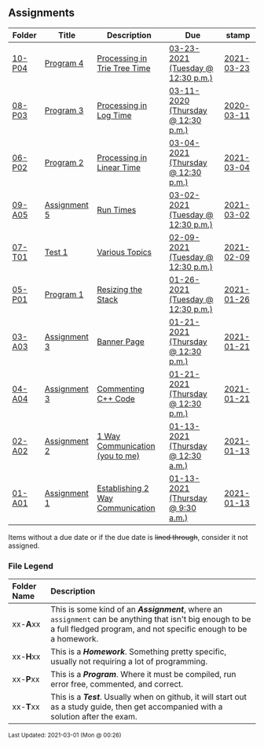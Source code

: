 ## Assignments

| Folder | Title | Description | Due | stamp |
|-----|-----|-----|-----|-----|
| <a href="https://github.com/rugbyprof/3013-Algorithms/tree/master/Assignments/10-P04">10-P04</a> | <a href="https://github.com/rugbyprof/3013-Algorithms/tree/master/Assignments/10-P04"> Program 4 </a> | <a href="https://github.com/rugbyprof/3013-Algorithms/tree/master/Assignments/10-P04"> Processing in Trie Tree Time</a> | <a href="https://github.com/rugbyprof/3013-Algorithms/tree/master/Assignments/10-P04"> 03-23-2021 (Tuesday @ 12:30 p.m.)</a> | <a href="https://github.com/rugbyprof/3013-Algorithms/tree/master/Assignments/10-P04">2021-03-23</a> |
| <a href="https://github.com/rugbyprof/3013-Algorithms/tree/master/Assignments/08-P03">08-P03</a> | <a href="https://github.com/rugbyprof/3013-Algorithms/tree/master/Assignments/08-P03"> Program 3 </a> | <a href="https://github.com/rugbyprof/3013-Algorithms/tree/master/Assignments/08-P03"> Processing in Log Time</a> | <a href="https://github.com/rugbyprof/3013-Algorithms/tree/master/Assignments/08-P03"> 03-11-2020 (Thursday @ 12:30 p.m.)</a> | <a href="https://github.com/rugbyprof/3013-Algorithms/tree/master/Assignments/08-P03">2020-03-11</a> |
| <a href="https://github.com/rugbyprof/3013-Algorithms/tree/master/Assignments/06-P02">06-P02</a> | <a href="https://github.com/rugbyprof/3013-Algorithms/tree/master/Assignments/06-P02"> Program 2 </a> | <a href="https://github.com/rugbyprof/3013-Algorithms/tree/master/Assignments/06-P02"> Processing in Linear Time</a> | <a href="https://github.com/rugbyprof/3013-Algorithms/tree/master/Assignments/06-P02"> 03-04-2021 (Thursday @ 12:30 p.m.)</a> | <a href="https://github.com/rugbyprof/3013-Algorithms/tree/master/Assignments/06-P02">2021-03-04</a> |
| <a href="https://github.com/rugbyprof/3013-Algorithms/tree/master/Assignments/09-A05">09-A05</a> | <a href="https://github.com/rugbyprof/3013-Algorithms/tree/master/Assignments/09-A05"> Assignment 5 </a> | <a href="https://github.com/rugbyprof/3013-Algorithms/tree/master/Assignments/09-A05"> Run Times</a> | <a href="https://github.com/rugbyprof/3013-Algorithms/tree/master/Assignments/09-A05"> 03-02-2021 (Tuesday @ 12:30 p.m.)</a> | <a href="https://github.com/rugbyprof/3013-Algorithms/tree/master/Assignments/09-A05">2021-03-02</a> |
| <a href="https://github.com/rugbyprof/3013-Algorithms/tree/master/Assignments/07-T01">07-T01</a> | <a href="https://github.com/rugbyprof/3013-Algorithms/tree/master/Assignments/07-T01"> Test 1 </a> | <a href="https://github.com/rugbyprof/3013-Algorithms/tree/master/Assignments/07-T01"> Various Topics</a> | <a href="https://github.com/rugbyprof/3013-Algorithms/tree/master/Assignments/07-T01"> 02-09-2021 (Tuesday @ 12:30 p.m.)</a> | <a href="https://github.com/rugbyprof/3013-Algorithms/tree/master/Assignments/07-T01">2021-02-09</a> |
| <a href="https://github.com/rugbyprof/3013-Algorithms/tree/master/Assignments/05-P01">05-P01</a> | <a href="https://github.com/rugbyprof/3013-Algorithms/tree/master/Assignments/05-P01"> Program 1 </a> | <a href="https://github.com/rugbyprof/3013-Algorithms/tree/master/Assignments/05-P01"> Resizing the Stack</a> | <a href="https://github.com/rugbyprof/3013-Algorithms/tree/master/Assignments/05-P01"> 01-26-2021 (Tuesday @ 12:30 p.m.)</a> | <a href="https://github.com/rugbyprof/3013-Algorithms/tree/master/Assignments/05-P01">2021-01-26</a> |
| <a href="https://github.com/rugbyprof/3013-Algorithms/tree/master/Assignments/03-A03">03-A03</a> | <a href="https://github.com/rugbyprof/3013-Algorithms/tree/master/Assignments/03-A03"> Assignment 3 </a> | <a href="https://github.com/rugbyprof/3013-Algorithms/tree/master/Assignments/03-A03"> Banner Page</a> | <a href="https://github.com/rugbyprof/3013-Algorithms/tree/master/Assignments/03-A03"> 01-21-2021 (Thursday @ 12:30 p.m.)</a> | <a href="https://github.com/rugbyprof/3013-Algorithms/tree/master/Assignments/03-A03">2021-01-21</a> |
| <a href="https://github.com/rugbyprof/3013-Algorithms/tree/master/Assignments/04-A04">04-A04</a> | <a href="https://github.com/rugbyprof/3013-Algorithms/tree/master/Assignments/04-A04"> Assignment 3 </a> | <a href="https://github.com/rugbyprof/3013-Algorithms/tree/master/Assignments/04-A04"> Commenting C++ Code</a> | <a href="https://github.com/rugbyprof/3013-Algorithms/tree/master/Assignments/04-A04"> 01-21-2021 (Thursday @ 12:30 p.m.)</a> | <a href="https://github.com/rugbyprof/3013-Algorithms/tree/master/Assignments/04-A04">2021-01-21</a> |
| <a href="https://github.com/rugbyprof/3013-Algorithms/tree/master/Assignments/02-A02">02-A02</a> | <a href="https://github.com/rugbyprof/3013-Algorithms/tree/master/Assignments/02-A02"> Assignment 2 </a> | <a href="https://github.com/rugbyprof/3013-Algorithms/tree/master/Assignments/02-A02"> 1 Way Communication (you to me)</a> | <a href="https://github.com/rugbyprof/3013-Algorithms/tree/master/Assignments/02-A02"> 01-13-2021 (Thursday @ 12:30 a.m.)</a> | <a href="https://github.com/rugbyprof/3013-Algorithms/tree/master/Assignments/02-A02">2021-01-13</a> |
| <a href="https://github.com/rugbyprof/3013-Algorithms/tree/master/Assignments/01-A01">01-A01</a> | <a href="https://github.com/rugbyprof/3013-Algorithms/tree/master/Assignments/01-A01"> Assignment 1 </a> | <a href="https://github.com/rugbyprof/3013-Algorithms/tree/master/Assignments/01-A01"> Establishing 2 Way Communication</a> | <a href="https://github.com/rugbyprof/3013-Algorithms/tree/master/Assignments/01-A01"> 01-13-2021 (Thursday @ 9:30 a.m.)</a> | <a href="https://github.com/rugbyprof/3013-Algorithms/tree/master/Assignments/01-A01">2021-01-13</a> |

Items without a due date or if the due date is ~~lined through~~, consider it not assigned.
### File Legend

| Folder Name | Description |
|:-----------|:-------------|
|xx-**A**xx | This is some kind of an ***Assignment***, where an `assignment` can be anything that isn't big enough to be a full fledged program, and not specific enough to be a homework. |
|xx-**H**xx | This is a ***Homework***. Something pretty specific, usually not requiring a lot of programming. |
|xx-**P**xx | This is a ***Program***. Where it must be compiled, run error free, commented, and correct. |
|xx-**T**xx | This is a ***Test***. Usually when on github, it will start out as a study guide, then get accompanied with a solution after the exam. |

<sup>Last Updated: 2021-03-01 (Mon @ 00:26)</sup>